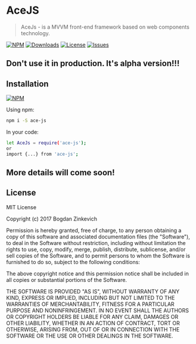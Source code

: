 # AceJS

  > AceJs - is a MVVM front-end framework based on web components technology.

[![NPM](https://img.shields.io/npm/v/ace-js.svg)](https://www.npmjs.com/package/ace-js)
[![Downloads](https://img.shields.io/npm/dm/ace-js.svg)](http://npm-stat.com/charts.html?package=ace-js)
[![License](https://img.shields.io/github/license/DeanNeal/ace-js.svg?style=flat-square)](https://npmjs.org/package/ace-js)
[![Issues](https://img.shields.io/github/issues/DeanNeal/ace-js.svg?style=flat-square)](https://github.com/DeanNeal/ace-js/issues)

## Don't use it in production. It's alpha version!!!
## Installation

[![NPM](https://nodei.co/npm/ace-js.png)](https://nodei.co/npm/ace-js/)

Using npm:

```bash
npm i -S ace-js
```

In your code:

```bash
let AceJs = require('ace-js');
or
import {...} from 'ace-js';
```
## More details will come soon!


## License

MIT License

Copyright (c) 2017 Bogdan Zinkevich

Permission is hereby granted, free of charge, to any person obtaining a copy
of this software and associated documentation files (the "Software"), to deal
in the Software without restriction, including without limitation the rights
to use, copy, modify, merge, publish, distribute, sublicense, and/or sell
copies of the Software, and to permit persons to whom the Software is
furnished to do so, subject to the following conditions:

The above copyright notice and this permission notice shall be included in all
copies or substantial portions of the Software.

THE SOFTWARE IS PROVIDED "AS IS", WITHOUT WARRANTY OF ANY KIND, EXPRESS OR
IMPLIED, INCLUDING BUT NOT LIMITED TO THE WARRANTIES OF MERCHANTABILITY,
FITNESS FOR A PARTICULAR PURPOSE AND NONINFRINGEMENT. IN NO EVENT SHALL THE
AUTHORS OR COPYRIGHT HOLDERS BE LIABLE FOR ANY CLAIM, DAMAGES OR OTHER
LIABILITY, WHETHER IN AN ACTION OF CONTRACT, TORT OR OTHERWISE, ARISING FROM,
OUT OF OR IN CONNECTION WITH THE SOFTWARE OR THE USE OR OTHER DEALINGS IN THE
SOFTWARE.

